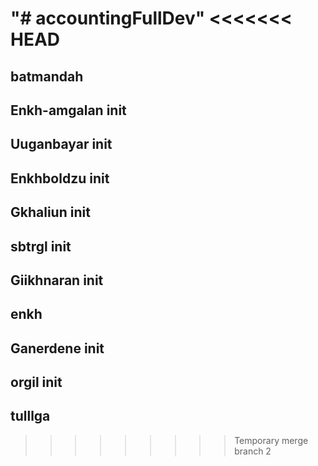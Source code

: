 "# accountingFullDev"
<<<<<<< HEAD
=======

## batmandah

## Enkh-amgalan init

## Uuganbayar init

## Enkhboldzu init

## Gkhaliun init

## sbtrgl init

## Giikhnaran init

## enkh

## Ganerdene init

## orgil init

## tulllga
>>>>>>>>> Temporary merge branch 2
